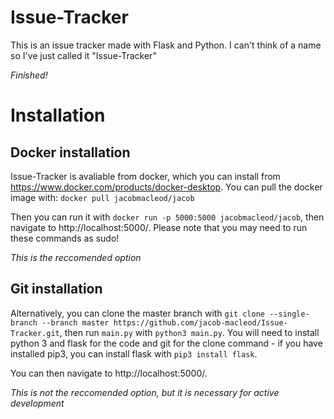 # Issue-Tracker
This is an issue tracker made with Flask and Python. I can't think of a name so I've just called it  "Issue-Tracker"

*Finished!*

# Installation

## Docker installation

Issue-Tracker is avaliable from docker, which you can install from https://www.docker.com/products/docker-desktop. You can pull the docker image with: `docker pull jacobmacleod/jacob`

Then you can run it with `docker run -p 5000:5000 jacobmacleod/jacob`, then navigate to http://localhost:5000/. Please note that you may need to run these commands as sudo!

*This is the reccomended option*

## Git installation

Alternatively, you can clone the master branch with `git clone --single-branch --branch master https://github.com/jacob-macleod/Issue-Tracker.git`, then run `main.py` with `python3 main.py`. You will need to install python 3 and flask for the code and git for the clone command - if you have installed pip3, you can install flask with `pip3 install flask`.

You can then navigate to http://localhost:5000/.

*This is not the reccomended option, but it is necessary for active development*
